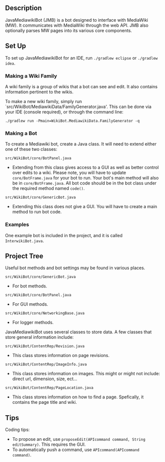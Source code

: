 ## Description

JavaMediawikiBot (JMB) is a bot designed to interface with MediaWiki (MW).
It communicates with MediaWiki through the web API. JMB also optionally parses
MW pages into its various core components.

## Set Up

To set up JavaMediawikiBot for an IDE, run `./gradlew eclipse` or `./gradlew idea`.

### Making a Wiki Family

A wiki family is a group of wikis that a bot can see and edit. It also
contains information pertinent to the wikis.

To make a new wiki family, simply run `src/WikiBot/MediawikiData/FamilyGenerator.java'.
This can be done via your IDE (console required), or through the command line:

`./gradlew run -Pmain=WikiBot.MediawikiData.FamilyGenerator -q`

### Making a Bot

To create a Mediawiki bot, create a Java class. It will need to extend either one of
these two classes:

`src/WikiBot/core/BotPanel.java`

* Extending from this class gives access to a GUI as well as better control over edits
to a wiki. Please note, you will have to update `core/BotFrame.java` for your bot to run.
Your bot's main method will also be in `core/BotFrame.java`. All bot code should be
in the bot class under the required method named `code()`.

`src/WikiBot/core/GenericBot.java`

* Extending this class does not give a GUI. You will have to create
a main method to run bot code.

### Examples

One example bot is included in the project, and it is called `InterwikiBot.java`.

## Project Tree

Useful bot methods and bot settings may be found in various places.

`src/WikiBot/core/GenericBot.java`

* For bot methods.

`src/WikiBot/core/BotPanel.java`

* For GUI methods.

`src/WikiBot/core/NetworkingBase.java`

* For logger methods.

JavaMediawikiBot uses several classes to store data. A few classes that store general information include:

`src/WikiBot/ContentRep/Revision.java`

* This class stores information on page revisions.

`src/WikiBot/ContentRep/ImageInfo.java`

* This class stores information on images. This might or might not include: direct url, dimension, size, ect...

`src/WikiBot/ContentRep/PageLocation.java`

* This class stores information on how to find a page. Spefically, it contains the page title and wiki.

## Tips

Coding tips:
* To propose an edit, use `proposeEdit(APIcommand command, String editSummary)`. This requires the GUI.
* To automatically push a command, use `APIcommand(APIcommand command)`.

